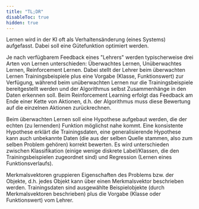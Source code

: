 ```yaml
---
title: "TL;DR"
disableToc: true
hidden: true
---
```



Lernen wird in der KI oft als Verhaltensänderung (eines Systems) aufgefasst. Dabei soll eine
Gütefunktion optimiert werden.

Je nach verfügbarem Feedback eines "Lehrers" werden typischerweise drei Arten von Lernen
unterschieden: Überwachtes Lernen, Unüberwachtes Lernen, Reinforcement Lernen. Dabei stellt
der Lehrer beim überwachten Lernen Trainingsbeispiele plus eine Vorgabe (Klasse, Funktionswert)
zur Verfügung, während beim unüberwachten Lernen nur die Trainingsbeispiele bereitgestellt
werden und der Algorithmus selbst Zusammenhänge in den Daten erkennen soll. Beim Reinforcement
Learning erfolgt das Feedback am Ende einer Kette von Aktionen, d.h. der Algorithmus muss
diese Bewertung auf die einzelnen Aktionen zurückrechnen.

Beim überwachten Lernen soll eine Hypothese aufgebaut werden, die der echten (zu lernenden)
Funktion möglichst nahe kommt. Eine konsistente Hypothese erklärt die Trainingsdaten, eine
generalisierende Hypothese kann auch unbekannte Daten (die aus der selben Quelle stammen, also
zum selben Problem gehören) korrekt bewerten. Es wird unterschieden zwischen Klassifikation
(einige wenige diskrete Label/Klassen, die den Trainingsbeispielen zugeordnet sind) und
Regression (Lernen eines Funktionsverlaufs).

Merkmalsvektoren gruppieren Eigenschaften des Problems bzw. der Objekte, d.h. jedes Objekt
kann über einen Merkmalsvektor beschrieben werden. Trainingsdaten sind ausgewählte Beispielobjekte
(durch Merkmalsvektoren beschrieben) plus die Vorgabe (Klasse oder Funktionswert) vom Lehrer.
